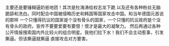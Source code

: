 主要还是要锤糊逼奶爸地团！其次是杜海涛给权志龙下跪 以及还有各种粉丝无脑跪舔和洗白。同时配合中国被侵略历史和韩国等国家攻击中国。和当年德国元首说的那样 一个只懂得抗议的国家是个没有骨头的国家，一个只懂的抗议政府是个没有骨头的政府。宣传不要要爱要有要恨！恨才是最大的凝聚力。
然后再通过各种公开情报搜索国内外比较火的组合明星。我他们拉下水！我们不会主动惹事，引发撕逼。但该撕逼就撕逼 直接攻击对方要害。
